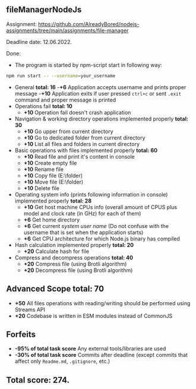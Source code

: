 ## fileManagerNodeJs
Assignment: https://github.com/AlreadyBored/nodejs-assignments/tree/main/assignments/file-manager

Deadline date: 12.06.2022.

Done: 
- The program is started by npm-script start in following way:
```bash
npm run start -- --username=your_username
```
- General **total: 16**
    -**+6** Application accepts username and prints proper message
    -**+10** Application exits if user pressed `ctrl+c` or sent `.exit` command and proper message is printed
- Operations fail **total: 10**
    - **+10** Operation fail doesn't crash application
- Navigation & working directory operations implemented properly **total: 30**
    - **+10** Go upper from current directory
    - **+10** Go to dedicated folder from current directory
    - **+10** List all files and folders in current directory
- Basic operations with files implemented properly **total: 60**
    - **+10** Read file and print it's content in console
    - **+10** Create empty file
    - **+10** Rename file
    - **+10** Copy file (E:\folder)
    - **+10** Move file (E:\folder)
    - **+10** Delete file
- Operating system info (prints following information in console) implemented properly **total: 28**
    - **+10** Get host machine CPUs info (overall amount of CPUS plus model and clock rate (in GHz) for each of them)
    - **+6** Get home directory
    - **+6** Get current *system user name* (Do not confuse with the username that is set when the application starts)
    - **+6** Get CPU architecture for which Node.js binary has compiled
- Hash calculation implemented properly **total: 20**
    - **+20** Calculate hash for file 
- Compress and decompress operations **total: 40**
    - **+20** Compress file (using Brotli algorithm)
    - **+20** Decompress file (using Brotli algorithm)

## Advanced Scope **total: 70**

- **+50** All files operations with reading/writing should be performed using Streams API
- **+20** Codebase is written in ESM modules instead of CommonJS

## Forfeits

- **-95% of total task score** Any external tools/libraries are used
- **-30% of total task score** Commits after deadline (except commits that affect only `Readme.md`, `.gitignore`, etc.)

## Total score: 274.